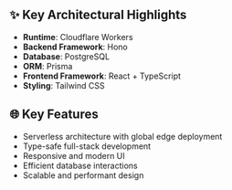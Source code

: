 ## ✨ Key Architectural Highlights

- **Runtime**: Cloudflare Workers
- **Backend Framework**: Hono
- **Database**: PostgreSQL
- **ORM**: Prisma
- **Frontend Framework**: React + TypeScript
- **Styling**: Tailwind CSS

## 🌐 Key Features

- Serverless architecture with global edge deployment
- Type-safe full-stack development
- Responsive and modern UI
- Efficient database interactions
- Scalable and performant design
